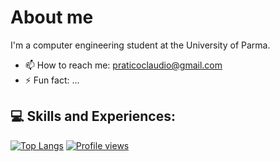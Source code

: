 # About me
I'm a computer engineering student at the University of Parma.
- 📫 How to reach me: praticoclaudio@gmail.com
- ⚡ Fun fact: ...

## 💻 Skills and Experiences:

<!--
[<img src='https://cdn.jsdelivr.net/npm/simple-icons@3.0.1/icons/github.svg' alt='github' height='40'>](https://github.com/nicelycla) 
[<img src='https://cdn.jsdelivr.net/npm/simple-icons@3.0.1/icons/linkedin.svg' alt='linkedin' height='40'>](https://www.linkedin.com/)
[<img src='https://cdn.jsdelivr.net/npm/simple-icons@3.0.1/icons/instagram.svg' alt='instagram' height='40'>](https://www.instagram.com//)
[<img src='https://cdn.jsdelivr.net/npm/simple-icons@3.0.1/icons/icloud.svg' alt='website' height='40'>](https://nicelycla.github.io/WebSite/)  
-->

<!--
[![GitHub stats](https://github-readme-stats.vercel.app/api?username=NicelyCla&show_icons=true&theme=gruvbox&layout=compact&hide_border=true)](https://github.com/NicelyCla)
-->
[![Top Langs](https://github-readme-stats.vercel.app/api/top-langs/?username=NicelyCla&langs_count=6&theme=gruvbox&layout=compact&hide_border=true)](https://github.com/NicelyCla)
[![Profile views](https://gpvc.arturio.dev/nicelycla)](https://github.com/NicelyCla)

<!--
**nicelycla/nicelycla** is a ✨ _special_ ✨ repository because its `README.md` (this file) appears on your GitHub profile.

Here are some ideas to get you started:

- 🔭 I’m currently working on ...
- 🌱 I’m currently learning ...
- 👯 I’m looking to collaborate on ...
- 🤔 I’m looking for help with ...
- 💬 Ask me about ...
- 📫 How to reach me: ...
- 😄 Pronouns: ...
- ⚡ Fun fact: ...
-->

<!---
NicelyCla/NicelyCla is a ✨ special ✨ repository because its `README.md` (this file) appears on your GitHub profile.
You can click the Preview link to take a look at your changes.
--->
